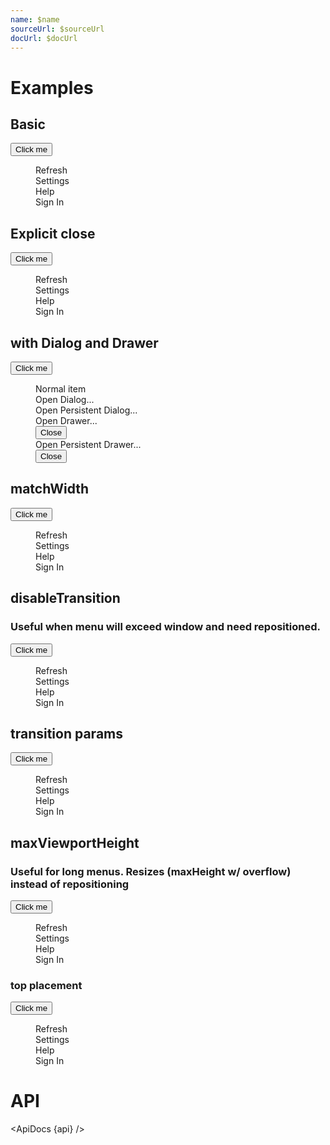```yaml
---
name: $name
sourceUrl: $sourceUrl
docUrl: $docUrl
---
```


<script>
  import { mdiMagnify } from '@mdi/js';

  import api from '$lib/components/Menu.svelte?raw&sveld';
  import ApiDocs from '$lib/components/ApiDocs.svelte';

  import Button from '$lib/components/Button.svelte';
  import Dialog from '$lib/components/Dialog.svelte';
  import Drawer from '$lib/components/Drawer.svelte';
  import Menu from '$lib/components/Menu.svelte';
  import Preview from '$lib/components/Preview.svelte';
  import TextField from '$lib/components/TextField.svelte';
  import Toggle from '$lib/components/Toggle.svelte';
</script>

# Examples

## Basic

<Preview>
  <Toggle let:on={open} let:toggle>
    <span>
      <Button on:click={toggle}>Click me</Button>
      <Menu {open} on:close={toggle}>
        <div class="p-2 hover:bg-black/5 cursor-pointer">Refresh</div>
        <div class="p-2 hover:bg-black/5 cursor-pointer">Settings</div>
        <div class="p-2 hover:bg-black/5 cursor-pointer">Help</div>
        <div class="p-2 hover:bg-black/5 cursor-pointer">Sign In</div>
      </Menu>
    </span>
  </Toggle>
</Preview>

## Explicit close

<Preview>
  <Toggle let:on={open} let:toggle>
    <span>
      <Button on:click={toggle}>Click me</Button>
      <Menu {open} on:close={toggle} explicitClose let:close>
        <div class="p-2">
          <TextField icon={mdiMagnify} placeholder="Search" class="mb-2" />
          <div class="p-2 hover:bg-black/5 cursor-pointer" on:click={close}>Refresh</div>
          <div class="p-2 hover:bg-black/5 cursor-pointer" on:click={close}>Settings</div>
          <div class="p-2 hover:bg-black/5 cursor-pointer" on:click={close}>Help</div>
          <div class="p-2 hover:bg-black/5 cursor-pointer" on:click={close}>Sign In</div>
        </div>
      </Menu>
    </span>
  </Toggle>
</Preview>

## with Dialog and Drawer

<Preview>
  <Toggle let:on={open} let:toggle={toggleMenu} let:toggleOff={closeMenu}>
    <span>
      <Button on:click={toggleMenu}>Click me</Button>
      <Menu {open} on:close={closeMenu} explicitClose let:close>
        <div class="p-2 hover:bg-black/5 cursor-pointer" on:click={close}>Normal item</div>
        <Toggle let:on={open} let:toggle={toggleDialog} on:toggleOff={closeMenu}>
          <div class="p-2 hover:bg-black/5 cursor-pointer" on:click={toggleDialog}>Open Dialog...</div>
          <Dialog {open} on:close={toggleDialog}>
            <div slot="title">Are you sure you want to do that?</div>
            <div slot="actions">
              <Button class="bg-blue-500 text-white hover:bg-blue-600">Close</Button>
            </div>
          </Dialog>
        </Toggle>
        <Toggle let:on={open} let:toggle={toggleDialog} on:toggleOff={closeMenu}>
          <div class="p-2 hover:bg-black/5 cursor-pointer" on:click={toggleDialog}>Open Persistent Dialog...</div>
          <Dialog {open} on:close={toggleDialog} persistent>
            <div slot="title">Are you sure you want to do that?</div>
            <div slot="actions">
              <Button class="bg-blue-500 text-white hover:bg-blue-600">Close</Button>
            </div>
          </Dialog>
        </Toggle>
        <Toggle let:on={open} let:toggle={toggleDrawer} let:toggleOff on:toggleOff={closeMenu}>
          <div class="p-2 hover:bg-black/5 cursor-pointer" on:click={toggleDrawer}>Open Drawer...</div>
          <Drawer {open} on:close={toggleOff} right class="w-[400px]">
            <div class="fixed bottom-0 w-full flex justify-center bg-gray-500/25 p-1 border-t border-gray-400">
              <Button on:click={toggleOff}>Close</Button>
            </div>
          </Drawer>
        </Toggle>
        <Toggle let:on={open} let:toggle={toggleDrawer} let:toggleOff on:toggleOff={closeMenu}>
          <div class="p-2 hover:bg-black/5 cursor-pointer" on:click={toggleDrawer}>Open Persistent Drawer...</div>
          <Drawer {open} on:close={toggleOff} right class="w-[400px]" persistent>
            <div class="fixed bottom-0 w-full flex justify-center bg-gray-500/25 p-1 border-t border-gray-400">
              <Button on:click={toggleOff}>Close</Button>
            </div>
          </Drawer>
        </Toggle>
      </Menu>
    </span>
  </Toggle>
</Preview>

## matchWidth

<Preview>
  <Toggle let:on={open} let:toggle>
    <span>
      <Button on:click={toggle}>Click me</Button>
      <Menu {open} on:close={toggle} matchWidth>
        <div class="p-2 hover:bg-black/5 cursor-pointer">Refresh</div>
        <div class="p-2 hover:bg-black/5 cursor-pointer">Settings</div>
        <div class="p-2 hover:bg-black/5 cursor-pointer">Help</div>
        <div class="p-2 hover:bg-black/5 cursor-pointer">Sign In</div>
      </Menu>
    </span>
  </Toggle>
</Preview>

## disableTransition

### Useful when menu will exceed window and need repositioned.

<Preview>
  <Toggle let:on={open} let:toggle>
    <span>
      <Button on:click={toggle}>Click me</Button>
      <Menu {open} on:close={toggle} matchWidth disableTransition>
        <div class="p-2 hover:bg-black/5 cursor-pointer">Refresh</div>
        <div class="p-2 hover:bg-black/5 cursor-pointer">Settings</div>
        <div class="p-2 hover:bg-black/5 cursor-pointer">Help</div>
        <div class="p-2 hover:bg-black/5 cursor-pointer">Sign In</div>
      </Menu>
    </span>
  </Toggle>
</Preview>

## transition params

<Preview>
  <Toggle let:on={open} let:toggle>
    <span>
      <Button on:click={toggle}>Click me</Button>
      <Menu {open} on:close={toggle} matchWidth transitionParams={{ duration: 2000 }}>
        <div class="p-2 hover:bg-black/5 cursor-pointer">Refresh</div>
        <div class="p-2 hover:bg-black/5 cursor-pointer">Settings</div>
        <div class="p-2 hover:bg-black/5 cursor-pointer">Help</div>
        <div class="p-2 hover:bg-black/5 cursor-pointer">Sign In</div>
      </Menu>
    </span>
  </Toggle>
</Preview>

## maxViewportHeight

### Useful for long menus. Resizes (maxHeight w/ overflow) instead of repositioning

<Preview>
  <Toggle let:on={open} let:toggle>
    <span>
      <Button on:click={toggle}>Click me</Button>
      <Menu {open} on:close={toggle} matchWidth maxViewportHeight>
        <div class="p-2 hover:bg-black/5 cursor-pointer">Refresh</div>
        <div class="p-2 hover:bg-black/5 cursor-pointer">Settings</div>
        <div class="p-2 hover:bg-black/5 cursor-pointer">Help</div>
        <div class="p-2 hover:bg-black/5 cursor-pointer">Sign In</div>
      </Menu>
    </span>
  </Toggle>
</Preview>

### top placement

<Preview>
  <Toggle let:on={open} let:toggle>
    <span>
      <Button on:click={toggle}>Click me</Button>
      <Menu {open} on:close={toggle} matchWidth maxViewportHeight placement="top">
        <div class="p-2 hover:bg-black/5 cursor-pointer">Refresh</div>
        <div class="p-2 hover:bg-black/5 cursor-pointer">Settings</div>
        <div class="p-2 hover:bg-black/5 cursor-pointer">Help</div>
        <div class="p-2 hover:bg-black/5 cursor-pointer">Sign In</div>
      </Menu>
    </span>
  </Toggle>
</Preview>

# API

<ApiDocs {api} />
